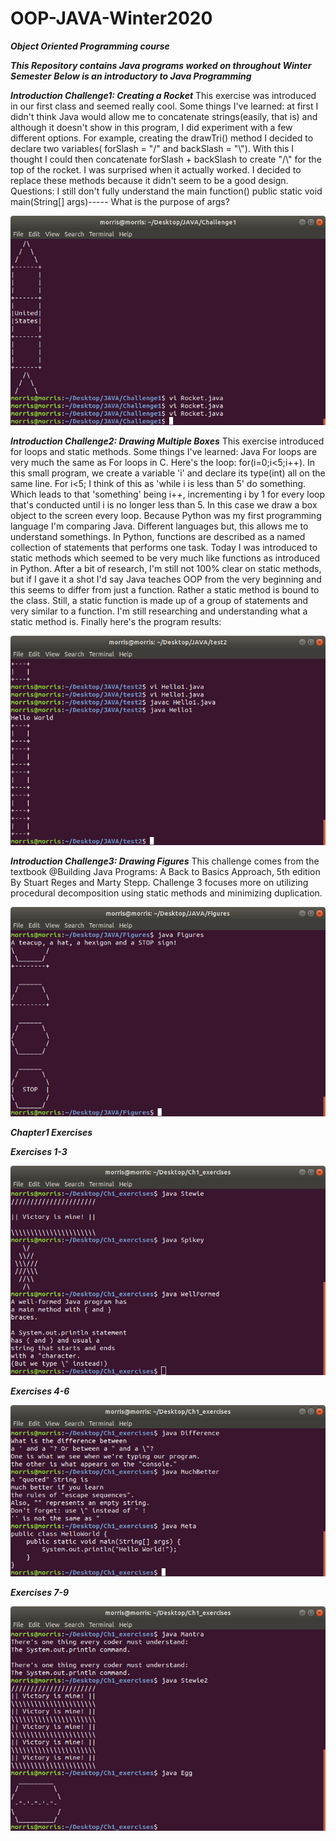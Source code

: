 # OOP-JAVA-Winter2020

***Object Oriented Programming course*** 

***This Repository contains Java programs worked on throughout Winter Semester***
***Below is an introductory to Java Programming***

***Introduction Challenge1: Creating a Rocket***
This exercise was introduced in our first class and seemed really cool. Some things I've learned: 
at first I didn't think Java would allow me to concatenate strings(easily, that is) and although 
it doesn't show in this program, I did experiment with a few different options. For example, creating
the drawTri() method I decided to declare two variables( forSlash = "/" and backSlash = "\\"). With 
this I thought I could then concatenate forSlash + backSlash to create "/\\" for the top of the rocket.
I was surprised when it actually worked. I decided to replace these methods because it didn't seem to 
be a good design. Questions: I still don't fully understand the main function()
public static void main(String[] args)----- What is the purpose of args?

![Challenge1!](Rocket.png)

***Introduction Challenge2: Drawing Multiple Boxes***
This exercise introduced for loops and static methods. Some things I've learned: Java For loops are very 
much the same as For loops in C. Here's the loop: for(i=0;i<5;i++). In this small program, we create a 
variable 'i' and declare its type(int) all on the same line. For i<5; I think of this as 'while i is less than 5'
do something. Which leads to that 'something' being i++, incrementing i by 1 for every loop that's conducted until 
i is no longer less than 5. In this case we draw a box object to the screen every loop. 
Because Python was my first programming language I'm comparing Java. Different languages but, this allows me to 
understand somethings. In Python, functions are described as a named collection of statements that performs one 
task. Today I was introduced to static methods which seemed to be very much like functions as introduced in Python. 
After a bit of research, I'm still not 100% clear on static methods, but if I gave it a shot I'd say Java teaches 
OOP from the very beginning and this seems to differ from just a function. Rather a static method is bound to the class.
Still, a static function is made up of a group of statements and very similar to a function. I'm still researching and 
understanding what a static method is. Finally here's the program results: 

![Challenge2!](Hello1.png)

***Introduction Challenge3: Drawing Figures***
This challenge comes from the textbook @Building Java Programs: A Back to Basics Approach, 5th edition By Stuart Reges and 
Marty Stepp. Challenge 3 focuses more on utilizing procedural decomposition using static methods and minimizing duplication. 

![Challenge3!](Figures.png)

***Chapter1 Exercises*** 

***Exercises 1-3***

![Exercises1-3!](/Pics/Exercises1-3.png)

***Exercises 4-6***

![Exercises4-6!](/Pics/Exercises4-6.png)

***Exercises 7-9***

![Exercises7-9!](/Pics/Exercises7-9.png)

